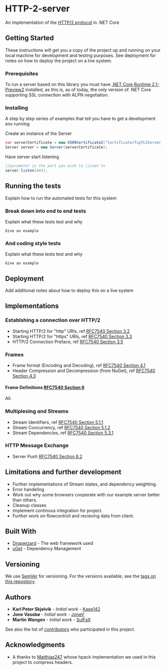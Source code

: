 # HTTP-2-server

An implementation of the [HTTP/2 protocol](https://tools.ietf.org/html/rfc7540) in .NET Core

## Getting Started

These instructions will get you a copy of the project up and running on your local machine for development and testing purposes. See deployment for notes on how to deploy the project on a live system.

### Prerequisites

To run a server based on this library you must have [.NET Core Runtime 2.1-Preview2](https://github.com/dotnet/core/blob/master/release-notes/download-archives/2.1.0-preview2-download.md) installed, as this is, as of today, the only version of .NET Core supporting SSL connection with ALPN negotiation.



### Installing

A step by step series of examples that tell you have to get a development env running

Create an instance of the Server

```cs
var serverCertificate = new X509Certificate2("Certificate/TcpTLSServer_TemporaryKey.pfx", "1234");
Server server = new Server(serverCertificate);
```

Have server start listening

```cs
//parameter is the port you wish to listen to
server.listen(443);
```

## Running the tests

Explain how to run the automated tests for this system

### Break down into end to end tests

Explain what these tests test and why

```
Give an example
```

### And coding style tests

Explain what these tests test and why

```
Give an example
```

## Deployment

Add additional notes about how to deploy this on a live system


## Implementations

### Establshing a connection over HTTP/2
* Starting HTTP/2 for "http" URIs, ref [RFC7540 Section 3.2](https://tools.ietf.org/html/rfc7540#section-3.2)
* Starting HTTP/2 for "https" URIs, ref [RFC7540 Section 3.3](https://tools.ietf.org/html/rfc7540#section-3.3)
* HTTP/2 Connection Preface, ref [RFC7540 Section 3.5](https://tools.ietf.org/html/rfc7540#section-3.5)

### Frames
* Frame format (Encoding and Decoding), ref [RFC7540 Section 4.1](https://tools.ietf.org/html/rfc7540#section-4.1)
* Header Compression and Decompression (from NuGet), ref [RFC7540 Section 4.3](https://tools.ietf.org/html/rfc7540#section-4.3)

#### Frame Definitions [RFC7540 Section 6](https://tools.ietf.org/html/rfc7540#section-6)
All.

### Multiplexing and Streams

* Stream Identifiers, ref [RFC7540 Section 5.1.1](https://tools.ietf.org/html/rfc7540#section-5.1.1)
* Stream Concurrency, ref [RFC7540 Section 5.1.2](https://tools.ietf.org/html/rfc7540#section-5.1.2)
* Stream Dependencies, ref [RFC7540 Section 5.3.1](https://tools.ietf.org/html/rfc7540#section-5.3.1)

### HTTP Message Exchange
* Server Push [RFC7540 Section 8.2](https://tools.ietf.org/html/rfc7540#section-8.2)

## Limitations and further development

* Further implementations of Stream states, and dependency weighting.
* Error handeling
* Work out why some browsers cooperate with our example server better than others.
* Cleanup classes
* Implement continous integration for project.
* Further work on flowcontroll and recieving data from client.

## Built With

* [Dropwizard](http://www.dropwizard.io/1.0.2/docs/) - The web framework used
* [uGet](https://nuget.org/) - Dependency Management

## Versioning

We use [SemVer](http://semver.org/) for versioning. For the versions available, see the [tags on this repository](https://github.com/kape142/HTTP-2-server/tags). 

## Authors

* **Karl Peter Skjelvik** - *Initial work* - [Kape142](https://github.com/kape142)
* **Jone Vassbø** - *Initial work* - [JoneV](https://github.com/jonev)
* **Martin Wangen** - *Initial work* - [SulFaX](https://github.com/sulfax)

See also the list of [contributors](https://github.com/kape142/HTTP-2-server/graphs/contributors) who participated in this project.

## Acknowledgments

* A thanks to [Matthias247](https://github.com/Matthias247/) whose hpack implementation we used in this project to compress headers.

